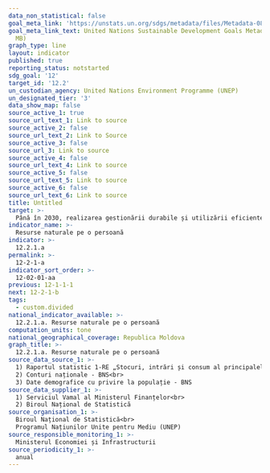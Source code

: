 ```yaml
---
data_non_statistical: false
goal_meta_link: 'https://unstats.un.org/sdgs/metadata/files/Metadata-08-04-01.pdf '
goal_meta_link_text: United Nations Sustainable Development Goals Metadata (PDF 4.0
  MB)
graph_type: line
layout: indicator
published: true
reporting_status: notstarted
sdg_goal: '12'
target_id: '12.2'
un_custodian_agency: United Nations Environment Programme (UNEP)
un_designated_tier: '3'
data_show_map: false
source_active_1: true
source_url_text_1: Link to source
source_active_2: false
source_url_text_2: Link to Source
source_active_3: false
source_url_3: Link to source
source_active_4: false
source_url_text_4: Link to source
source_active_5: false
source_url_text_5: Link to source
source_active_6: false
source_url_text_6: Link to source
title: Untitled
target: >-
  Până în 2030, realizarea gestionării durabile și utilizării eficiente a resurselor naturale
indicator_name: >-
  Resurse naturale pe o persoană
indicator: >-
  12.2.1.a
permalink: >-
  12-2-1-a
indicator_sort_order: >-
  12-02-01-aa
previous: 12-1-1-1
next: 12-2-1-b
tags:
  - custom.divided
national_indicator_available: >-
  12.2.1.a. Resurse naturale pe o persoană
computation_units: tone
national_geographical_coverage: Republica Moldova
graph_title: >-
  12.2.1.a. Resurse naturale pe o persoană
source_data_source_1: >-
  1) Raportul statistic 1-RE „Stocuri, intrări și consum al principalelor resurse de energie” - BNS<br> 
  2) Conturi naționale - BNS<br> 
  3) Date demografice cu privire la populație - BNS
source_data_supplier_1: >-
  1) Serviciul Vamal al Ministerul Finanțelor<br> 
  2) Biroul Național de Statistică
source_organisation_1: >-
  Biroul Național de Statistică<br> 
  Programul Națiunilor Unite pentru Mediu (UNEP)
source_responsible_monitoring_1: >-
  Ministerul Economiei și Infrastructurii
source_periodicity_1: >-
  anual
---
```

